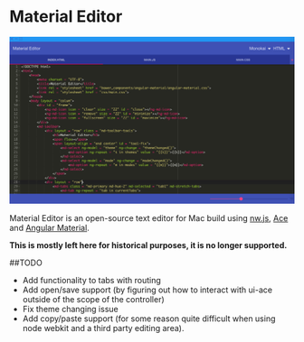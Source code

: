 # Material Editor

![Material Editor](assets/Editor-large.png)

Material Editor is an open-source text editor for Mac build using [nw.js](http://nwjs.io),  [Ace](http://ace.c9.io) and [Angular Material](https://material.angularjs.org/#/). 

**This is mostly left here for historical purposes, it is no longer supported.**

##TODO
- Add functionality to tabs with routing
- Add open/save support (by figuring out how to interact with ui-ace outside of the scope of the controller)
- Fix theme changing issue
- Add copy/paste support (for some reason quite difficult when using node webkit and a third party editing area).

